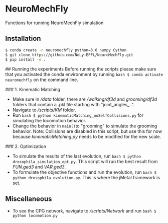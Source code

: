 # NeuroMechFly
Functions for running NeuroMechFly simulation

## Installation
```bash
$ conda create -n neuromechfly python=3.6 numpy Cython
$ git clone https://github.com/NeLy-EPFL/NeuroMechFly.git
$ pip install -e .
```
## Running the experiments 
Before running the scripts please make sure that you activated the conda environment by running ```bash $ conda activate neuromechfly``` on the command line. 

### 1. Kinematic Matching 
- Make sure in */data* folder, there are */walking/df3d* and *grooming/df3d* folders that contain a .pkl file starting with "joint_angles_..".
- Navigate to */scripts/KM* folder.
- Run ```bash $ python kinematicMatching_noSelfCollisions.py``` for simulating the locomotion behavior. 
- Change the behavior in ```main()```to "grooming" to simulate the grooming behavior. Note: Collisions are disabled in this script, but use this for now because *kinematicMatching.py* needs to be modified for the new scale. 

### 2. Optimization 
- To simulate the results of the last evolution, run ```bash $ python drosophila_simulation_opt.py```. This script will run the best result from *FUN.ged3* and *VAR.ged3*. 
- To formulate the objective functions and run the evolution, run ```bash $ python drosophila_evolution.py```. This is where the jMetal framework is set. 

## Miscellaneous 
- To see the CPG network, navigate to */scripts/Network* and run ```bash $ python locomotion.py```

